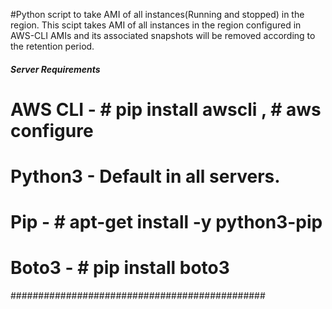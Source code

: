 #Python script to take AMI of all instances(Running and stopped) in the region.
This scipt takes AMI of all instances in the region configured in AWS-CLI
AMIs and its associated snapshots will be removed according to the retention period.

##### Server Requirements ####################
# AWS CLI - # pip install awscli , # aws configure
# Python3 -   Default in all servers.
# Pip     - # apt-get install -y python3-pip
# Boto3   - # pip install boto3
##############################################
